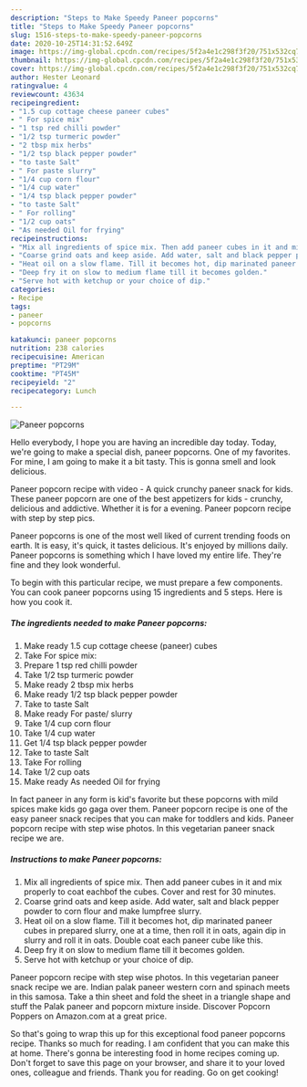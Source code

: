 ```yaml
---
description: "Steps to Make Speedy Paneer popcorns"
title: "Steps to Make Speedy Paneer popcorns"
slug: 1516-steps-to-make-speedy-paneer-popcorns
date: 2020-10-25T14:31:52.649Z
image: https://img-global.cpcdn.com/recipes/5f2a4e1c298f3f20/751x532cq70/paneer-popcorns-recipe-main-photo.jpg
thumbnail: https://img-global.cpcdn.com/recipes/5f2a4e1c298f3f20/751x532cq70/paneer-popcorns-recipe-main-photo.jpg
cover: https://img-global.cpcdn.com/recipes/5f2a4e1c298f3f20/751x532cq70/paneer-popcorns-recipe-main-photo.jpg
author: Hester Leonard
ratingvalue: 4
reviewcount: 43634
recipeingredient:
- "1.5 cup cottage cheese paneer cubes"
- " For spice mix"
- "1 tsp red chilli powder"
- "1/2 tsp turmeric powder"
- "2 tbsp mix herbs"
- "1/2 tsp black pepper powder"
- "to taste Salt"
- " For paste slurry"
- "1/4 cup corn flour"
- "1/4 cup water"
- "1/4 tsp black pepper powder"
- "to taste Salt"
- " For rolling"
- "1/2 cup oats"
- "As needed Oil for frying"
recipeinstructions:
- "Mix all ingredients of spice mix. Then add paneer cubes in it and mix properly to coat eachbof the cubes. Cover and rest for 30 minutes."
- "Coarse grind oats and keep aside. Add water, salt and black pepper powder to corn flour and make lumpfree slurry."
- "Heat oil on a slow flame. Till it becomes hot, dip marinated paneer cubes in prepared slurry, one at a time, then roll it in oats, again dip in slurry and roll it in oats. Double coat each paneer cube like this."
- "Deep fry it on slow to medium flame till it becomes golden."
- "Serve hot with ketchup or your choice of dip."
categories:
- Recipe
tags:
- paneer
- popcorns

katakunci: paneer popcorns 
nutrition: 238 calories
recipecuisine: American
preptime: "PT29M"
cooktime: "PT45M"
recipeyield: "2"
recipecategory: Lunch

---
```



![Paneer popcorns](https://img-global.cpcdn.com/recipes/5f2a4e1c298f3f20/751x532cq70/paneer-popcorns-recipe-main-photo.jpg)

Hello everybody, I hope you are having an incredible day today. Today, we're going to make a special dish, paneer popcorns. One of my favorites. For mine, I am going to make it a bit tasty. This is gonna smell and look delicious.

Paneer popcorn recipe with video - A quick crunchy paneer snack for kids. These paneer popcorn are one of the best appetizers for kids - crunchy, delicious and addictive. Whether it is for a evening. Paneer popcorn recipe with step by step pics.

Paneer popcorns is one of the most well liked of current trending foods on earth. It is easy, it's quick, it tastes delicious. It's enjoyed by millions daily. Paneer popcorns is something which I have loved my entire life. They're fine and they look wonderful.


To begin with this particular recipe, we must prepare a few components. You can cook paneer popcorns using 15 ingredients and 5 steps. Here is how you cook it.

<!--inarticleads1-->

##### The ingredients needed to make Paneer popcorns:

1. Make ready 1.5 cup cottage cheese (paneer) cubes
1. Take  For spice mix:
1. Prepare 1 tsp red chilli powder
1. Take 1/2 tsp turmeric powder
1. Make ready 2 tbsp mix herbs
1. Make ready 1/2 tsp black pepper powder
1. Take to taste Salt
1. Make ready  For paste/ slurry
1. Take 1/4 cup corn flour
1. Take 1/4 cup water
1. Get 1/4 tsp black pepper powder
1. Take to taste Salt
1. Take  For rolling
1. Take 1/2 cup oats
1. Make ready As needed Oil for frying


In fact paneer in any form is kid&#39;s favorite but these popcorns with mild spices make kids go gaga over them. Paneer popcorn recipe is one of the easy paneer snack recipes that you can make for toddlers and kids. Paneer popcorn recipe with step wise photos. In this vegetarian paneer snack recipe we are. 

<!--inarticleads2-->

##### Instructions to make Paneer popcorns:

1. Mix all ingredients of spice mix. Then add paneer cubes in it and mix properly to coat eachbof the cubes. Cover and rest for 30 minutes.
1. Coarse grind oats and keep aside. Add water, salt and black pepper powder to corn flour and make lumpfree slurry.
1. Heat oil on a slow flame. Till it becomes hot, dip marinated paneer cubes in prepared slurry, one at a time, then roll it in oats, again dip in slurry and roll it in oats. Double coat each paneer cube like this.
1. Deep fry it on slow to medium flame till it becomes golden.
1. Serve hot with ketchup or your choice of dip.


Paneer popcorn recipe with step wise photos. In this vegetarian paneer snack recipe we are. Indian palak paneer western corn and spinach meets in this samosa. Take a thin sheet and fold the sheet in a triangle shape and stuff the Palak paneer and popcorn mixture inside. Discover Popcorn Poppers on Amazon.com at a great price. 

So that's going to wrap this up for this exceptional food paneer popcorns recipe. Thanks so much for reading. I am confident that you can make this at home. There's gonna be interesting food in home recipes coming up. Don't forget to save this page on your browser, and share it to your loved ones, colleague and friends. Thank you for reading. Go on get cooking!

